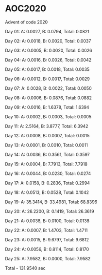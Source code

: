 # AOC2020
Advent of code 2020

Day 01: A: 0.0027, B: 0.0794, Total: 0.0821

Day 02: A: 0.0018, B: 0.0020, Total: 0.0037

Day 03: A: 0.0005, B: 0.0020, Total: 0.0026

Day 04: A: 0.0016, B: 0.0026, Total: 0.0042

Day 05: A: 0.0017, B: 0.0018, Total: 0.0035

Day 06: A: 0.0012, B: 0.0017, Total: 0.0029

Day 07: A: 0.0028, B: 0.0022, Total: 0.0050

Day 08: A: 0.0006, B: 0.0876, Total: 0.0882

Day 09: A: 0.0016, B: 1.6378, Total: 1.6394

Day 10: A: 0.0002, B: 0.0003, Total: 0.0005

Day 11: A: 2.5164, B: 3.8777, Total: 6.3942

Day 12: A: 0.0008, B: 0.0007, Total: 0.0015

Day 13: A: 0.0001, B: 0.0010, Total: 0.0011

Day 14: A: 0.0036, B: 0.3561, Total: 0.3597

Day 15: A: 0.0004, B: 7.7913, Total: 7.7918

Day 16: A: 0.0044, B: 0.0230, Total: 0.0274

Day 17: A: 0.0158, B: 0.2836, Total: 0.2994

Day 18: A: 0.0513, B: 0.0528, Total: 0.1042

Day 19: A: 35.3414, B: 33.4981, Total: 68.8396

Day 20: A: 26.2200, B: 0.1419, Total: 26.3619

Day 21: A: 0.0038, B: 0.0100, Total: 0.0138

Day 22: A: 0.0007, B: 1.4703, Total: 1.4711

Day 23: A: 0.0015, B: 9.6797, Total: 9.6812

Day 24: A: 0.0056, B: 0.8114, Total: 0.8170

Day 25: A: 7.9582, B: 0.0000, Total: 7.9582

Total - 131.9540 sec